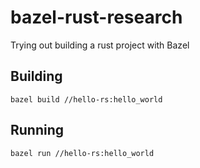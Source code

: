 # bazel-rust-research
Trying out building a rust project with Bazel

## Building

`bazel build //hello-rs:hello_world`

## Running

`bazel run //hello-rs:hello_world`
